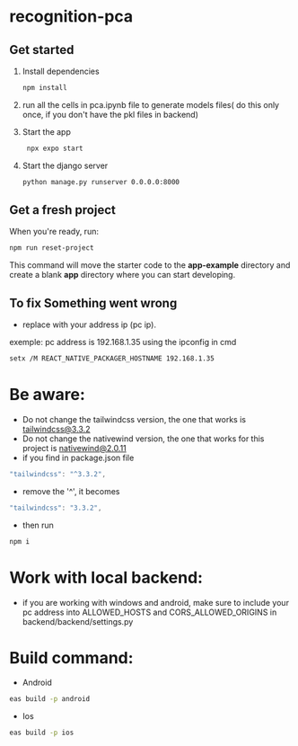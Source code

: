 # recognition-pca

## Get started

1. Install dependencies

   ```bash
   npm install
   ```
2. run all the cells in pca.ipynb file to generate models files( do this only once, if you don't have the pkl files in backend)

3. Start the app

   ```bash
    npx expo start
   ```

4. Start the django server

   ```bash
   python manage.py runserver 0.0.0.0:8000
   ```

## Get a fresh project

When you're ready, run:

```bash
npm run reset-project
```

This command will move the starter code to the **app-example** directory and create a blank **app** directory where you can start developing.

## To fix Something went wrong

- replace with your address ip (pc ip).

exemple: pc address is 192.168.1.35 using the ipconfig in cmd

```bash
setx /M REACT_NATIVE_PACKAGER_HOSTNAME 192.168.1.35
```

# Be aware:

- Do not change the tailwindcss version, the one that works is tailwindcss@3.3.2
- Do not change the nativewind version, the one that works for this project is nativewind@2.0.11
- if you find in package.json file 

```js
"tailwindcss": "^3.3.2",
```
- remove the '^', it becomes

```js
"tailwindcss": "3.3.2",
```

- then run

```bash
npm i
```

# Work with local backend:
- if you are working with windows and android, make sure to include your pc address into ALLOWED_HOSTS and CORS_ALLOWED_ORIGINS in backend/backend/settings.py

# Build command:

- Android
```bash
eas build -p android
```

- Ios
```bash
eas build -p ios
```